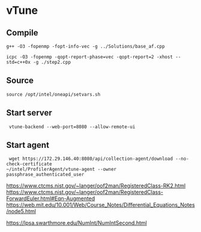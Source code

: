 # vTune
## Compile
```
g++ -O3 -fopenmp -fopt-info-vec -g ../Solutions/base_af.cpp
```

```
icpc -O3 -fopenmp -qopt-report-phase=vec -qopt-report=2 -xhost --std=c++0x -g ./step2.cpp
```

## Source
```
source /opt/intel/oneapi/setvars.sh
```

## Start server
```
 vtune-backend --web-port=8080 --allow-remote-ui
```

## Start agent
```
 wget https://172.29.146.40:8080/api/collection-agent/download --no-check-certificate
~/intel/ProfilerAgent/vtune-agent --owner passphrase_authenticated_user
```



https://www.ctcms.nist.gov/~langer/oof2man/RegisteredClass-RK2.html
https://www.ctcms.nist.gov/~langer/oof2man/RegisteredClass-ForwardEuler.html#Eqn-Augmented
https://web.mit.edu/10.001/Web/Course_Notes/Differential_Equations_Notes/node5.html

https://lpsa.swarthmore.edu/NumInt/NumIntSecond.html